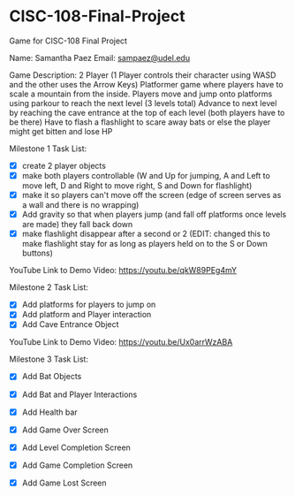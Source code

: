 # CISC-108-Final-Project
Game for CISC-108 Final Project

Name: Samantha Paez
Email: sampaez@udel.edu

Game Description: 
2 Player (1 Player controls their character using WASD and the other uses the Arrow Keys) 
Platformer game where players have to scale a mountain from the inside.
Players move and jump onto platforms using parkour to reach the next level (3 levels total)
Advance to next level by reaching the cave entrance at the top of each level (both players have to be there)
Have to flash a flashlight to scare away bats or else the player might get bitten and lose HP

Milestone 1 Task List:
- [x] create 2 player objects
- [x] make both players controllable
    (W and Up for jumping, A and Left to move left, D and Right to move right, S and Down for flashlight)
- [x] make it so players can't move off the screen 
    (edge of screen serves as a wall and there is no wrapping)
- [x] Add gravity so that when players jump (and fall off platforms once levels are made) they fall back down
- [x] make flashlight disappear after a second or 2
  (EDIT: changed this to make flashlight stay for as long as players held on to the S or Down buttons)

YouTube Link to Demo Video: https://youtu.be/qkW89PEg4mY 

Milestone 2 Task List:
- [x] Add platforms for players to jump on
- [x] Add platform and Player interaction
- [x] Add Cave Entrance Object

YouTube Link to Demo Video: https://youtu.be/Ux0arrWzABA 

Milestone 3 Task List:
- [x] Add Bat Objects 
- [x] Add Bat and Player Interactions
- [x] Add Health bar
- [x] Add Game Over Screen
- [x] Add Level Completion Screen
- [x] Add Game Completion Screen
- [x] Add Game Lost Screen

